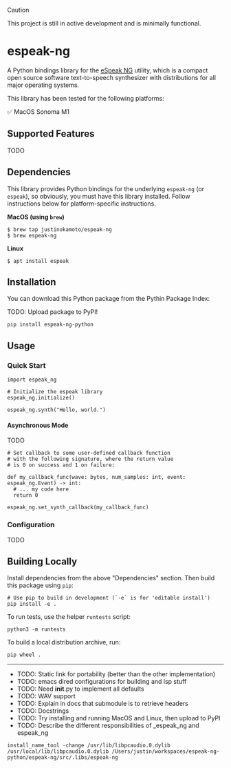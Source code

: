 > [!CAUTION]
> This project is still in active development and is minimally functional.


# espeak-ng

A Python bindings library for the [eSpeak NG](https://github.com/espeak-ng/espeak-ng?tab=readme-ov-file) utility, which is a compact open source software text-to-speech synthesizer with distributions for all major operating systems.

This library has been tested for the following platforms:

✅ MacOS Sonoma M1

## Supported Features

TODO

## Dependencies

This library provides Python bindings for the underlying `espeak-ng`
(or `espeak`), so obviously, you must have this library
installed. Follow instructions below for platform-specific
instructions.

**MacOS (using `brew`)**
```
$ brew tap justinokamoto/espeak-ng
$ brew espeak-ng
```

**Linux**
```
$ apt install espeak
```

## Installation

You can download this Python package from the Pythin Package Index:

TODO: Upload package to PyPI!

```
pip install espeak-ng-python
```

## Usage

### Quick Start

```
import espeak_ng

# Initialize the espeak library
espeak_ng.initialize()

espeak_ng.synth("Hello, world.")
```

#### Asynchronous Mode

TODO

```
# Set callback to some user-defined callback function
# with the following signature, where the return value
# is 0 on success and 1 on failure:

def my_callback_func(wave: bytes, num_samples: int, event: espeak_ng.Event) -> int:
  # ... my code here
  return 0

espeak_ng.set_synth_callback(my_callback_func)
```

### Configuration

TODO

## Building Locally

Install dependencies from the above "Dependencies" section. Then build this package using `pip`:

```
# Use pip to build in development (`-e` is for 'editable install')
pip install -e .
```

To run tests, use the helper `runtests` script:

```
python3 -m runtests
```

To build a local distribution archive, run:

```
pip wheel .
```


-----------------------------

* TODO: Static link for portability (better than the other implementation)
* TODO: emacs dired configurations for building and lsp stuff
* TODO: Need __init__.py to implement all defaults
* TODO: WAV support
* TODO: Explain in docs that submodule is to retrieve headers
* TODO: Docstrings
* TODO: Try installing and running MacOS and Linux, then upload to PyPI
* TODO: Describe the different responsibilities of \_espeak\_ng and espeak\_ng

```
install_name_tool -change /usr/lib/libpcaudio.0.dylib /usr/local/lib/libpcaudio.0.dylib /Users/justin/workspaces/espeak-ng-python/espeak-ng/src/.libs/espeak-ng
```
